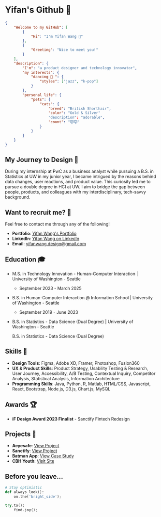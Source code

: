 # Yifan's Github 🚀

```json
{
    "Welcome to my GitHub": [
        {
            "Hi": "I'm Yifan Wang 👋"
        },
        {
            "Greeting": "Nice to meet you!"
        }
    ],
    "description": {
        "I'm": "a product designer and technology innovator",
        "my interests": {
            "dancing 💃 ": {
                "styles": ["jazz", "k-pop"]
            }
        },
        "personal life": {
            "pets": {
                "cats": {
                    "breed": "British Shorthair",
                    "color": "Gold & Silver"
                    "description": "adorable",
                    "count": "🐱🐱"
                }
            }
        }
    }
}

```

## My Journey to Design 💫

During my internship at PwC as a business analyst while pursuing a B.S. in Statistics at UW in my junior year, I became intrigued by the reasons behind data changes, user reactions, and product value. This curiosity led me to pursue a double degree in HCI at UW. I aim to bridge the gap between people, products, and colleagues with my interdisciplinary, tech-savvy background.

## Want to recruit me? 🙏

Feel free to contact me through any of the following!

- **Portfolio**: [Yifan Wang's Portfolio](https://www.yifanwang16.com/)
- **LinkedIn**: [Yifan Wang on LinkedIn](https://www.linkedin.com/in/yifanw16/)
- **Email**: [yifanwang.design@gmail.com](mailto:yifanwang.design@gmail.com)

## Education 🎓

- M.S. in Technology Innovation - Human-Computer Interaction | University of Washington - Seattle
  -  September 2023 - March 2025
-  B.S. in Human-Computer Interaction @ Information School | University of Washington - Seattle
    -  September 2019 - June 2023
-  B.S. in Statistics - Data Science (Dual Degree) | University of Washington - Seattle

    B.S. in Statistics - Data Science (Dual Degree)

## Skills 💼

- **Design Tools**: Figma, Adobe XD, Framer, Photoshop, Fusion360
- **UX & Product Skills**: Product Strategy, Usability Testing & Research, User Journey, Accessibility, A/B Testing, Contextual Inquiry, Competitor Analysis, Statistical Analysis, Information Architecture
- **Programming Skills**: Java, Python, R, Matlab, HTML/CSS, Javascript, React, Bootstrap, Node.js, D3.js, Chart.js, MySQL

## Awards 🏆

- **iF Design Award 2023 Finalist** - Sanctify Fintech Redesign

## Projects 🌟

- **Aeyesafe**: [View Project](https://www.yifanwang16.com/aeyesafe)
- **Sanctify**: [View Project](https://www.yifanwang16.com/sanctify)
- **Batman App**: [View Case Study](https://www.figma.com/proto/6C3WPvoyEowJrWrJInwoS1/Yifan's-Batman-Case-Study?page-id=0%3A1&type=design&node-id=1-424&viewport=3501%2C1158%2C0.21&t=5VMBGOn0sGKiC1Lp-1&scaling=contain)
- **CBH Youth**: [Visit Site](http://www.cbhyouth.org/)

## Before you leave...

```python
# Stay optimistic
def always_look():
    on.the('bright_side');

try.to():
    find.joy();
```
